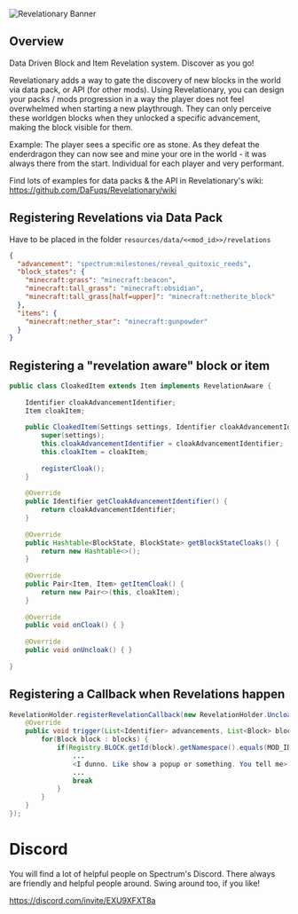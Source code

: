 ![Revelationary Banner](/images/banner.png "Revelationary's Banner")

## Overview
Data Driven Block and Item Revelation system. Discover as you go!

Revelationary adds a way to gate the discovery of new blocks in the world via data pack, or API (for other mods). Using Revelationary, you can design your packs / mods progression in a way the player does not feel overwhelmed when starting a new playthrough. They can only perceive these worldgen blocks when they unlocked a specific advancement, making the block visible for them.

Example: The player sees a specific ore as stone. As they defeat the enderdragon they can now see and mine your ore in the world - it was always there from the start. Individual for each player and very performant.

Find lots of examples for data packs & the API in Revelationary's wiki: https://github.com/DaFuqs/Revelationary/wiki


## Registering Revelations via Data Pack
Have to be placed in the folder `resources/data/<<mod_id>>/revelations`

```json
{
  "advancement": "spectrum:milestones/reveal_quitoxic_reeds",
  "block_states": {
    "minecraft:grass": "minecraft:beacon",
    "minecraft:tall_grass": "minecraft:obsidian",
    "minecraft:tall_grass[half=upper]": "minecraft:netherite_block"
  },
  "items": {
    "minecraft:nether_star": "minecraft:gunpowder"
  }
}
```

## Registering a "revelation aware" block or item

```java
public class CloakedItem extends Item implements RevelationAware {
	
	Identifier cloakAdvancementIdentifier;
	Item cloakItem;
	
	public CloakedItem(Settings settings, Identifier cloakAdvancementIdentifier, Item cloakItem) {
		super(settings);
		this.cloakAdvancementIdentifier = cloakAdvancementIdentifier;
		this.cloakItem = cloakItem;
		
		registerCloak();
	}
	
	@Override
	public Identifier getCloakAdvancementIdentifier() {
		return cloakAdvancementIdentifier;
	}
	
	@Override
	public Hashtable<BlockState, BlockState> getBlockStateCloaks() {
		return new Hashtable<>();
	}
	
	@Override
	public Pair<Item, Item> getItemCloak() {
		return new Pair<>(this, cloakItem);
	}
	
	@Override
	public void onCloak() { }
	
	@Override
	public void onUncloak() { }
	
}
```

## Registering a Callback when Revelations happen

```java
RevelationHolder.registerRevelationCallback(new RevelationHolder.UncloakCallback() {
    @Override
    public void trigger(List<Identifier> advancements, List<Block> blocks, List<Item> items) {
        for(Block block : blocks) {
            if(Registry.BLOCK.getId(block).getNamespace().equals(MOD_ID)) {
                ...
                <I dunno. Like show a popup or something. You tell me>
                ...
                break
            }
        }
    }
});
```

# Discord
You will find a lot of helpful people on Spectrum's Discord. There always are friendly and helpful people around. Swing around too, if you like!

https://discord.com/invite/EXU9XFXT8a